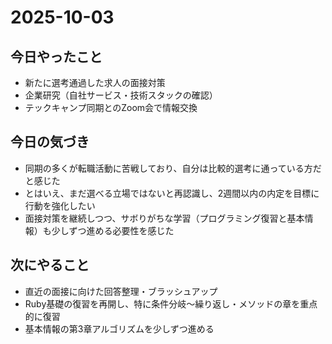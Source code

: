 # 2025-10-03

## 今日やったこと
- 新たに選考通過した求人の面接対策
- 企業研究（自社サービス・技術スタックの確認）
- テックキャンプ同期とのZoom会で情報交換

## 今日の気づき
- 同期の多くが転職活動に苦戦しており、自分は比較的選考に通っている方だと感じた
- とはいえ、まだ選べる立場ではないと再認識し、2週間以内の内定を目標に行動を強化したい
- 面接対策を継続しつつ、サボりがちな学習（プログラミング復習と基本情報）も少しずつ進める必要性を感じた

## 次にやること
- 直近の面接に向けた回答整理・ブラッシュアップ
- Ruby基礎の復習を再開し、特に条件分岐〜繰り返し・メソッドの章を重点的に復習
- 基本情報の第3章アルゴリズムを少しずつ進める
